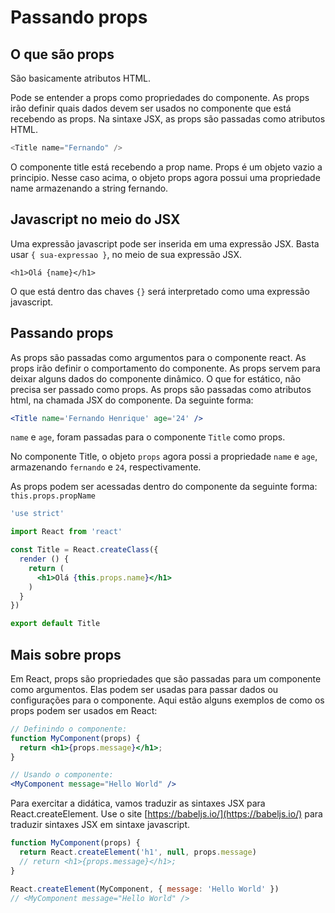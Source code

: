 # Passando props

## O que são props 

São basicamente atributos HTML.

Pode se entender a props como propriedades do componente. As props irão definir quais dados
devem ser usados no componente que está recebendo as props. Na sintaxe JSX, as props são 
passadas como atributos HTML.

```js
<Title name="Fernando" />
```

O componente title está recebendo a prop name. Props é um objeto vazio a principio.
Nesse caso acima, o objeto props agora possui uma propriedade name armazenando a string 
fernando.

## Javascript no meio do JSX

Uma expressão javascript pode ser inserida em uma expressão JSX. Basta usar `{ sua-expressao }`,
no meio de sua expressão JSX.

```JSX
<h1>Olá {name}</h1>
```

O que está dentro das chaves `{}` será interpretado como uma expressão javascript.

## Passando props

As props são passadas como argumentos para o componente react. As props irão definir o comportamento
do componente. As props servem para deixar alguns dados do componente dinâmico. O que for estático,
não precisa ser passado como props. As props são passadas como atributos html, na chamada JSX do componente.
Da seguinte forma:

```jsx
<Title name='Fernando Henrique' age='24' />
```

`name` e `age`, foram passadas para o componente `Title` como props.

No componente Title, o objeto `props` agora possi a propriedade `name` e `age`, armazenando
`fernando` e `24`, respectivamente.

As props podem ser acessadas dentro do componente da seguinte forma: `this.props.propName`

```jsx
'use strict'

import React from 'react'

const Title = React.createClass({
  render () {
    return (
      <h1>Olá {this.props.name}</h1>
    )
  }
})

export default Title
```

## Mais sobre props

Em React, props são propriedades que são passadas para um componente como argumentos. 
Elas podem ser usadas para passar dados ou configurações para o componente. 
Aqui estão alguns exemplos de como os props podem ser usados em React:

```jsx
// Definindo o componente:
function MyComponent(props) {
  return <h1>{props.message}</h1>;
}

// Usando o componente:
<MyComponent message="Hello World" />
```

Para exercitar a didática, vamos traduzir as sintaxes JSX para React.createElement.
Use o site [https://babeljs.io/](https://babeljs.io/) para traduzir sintaxes JSX em sintaxe 
javascript.

```jsx
function MyComponent(props) {
  return React.createElement('h1', null, props.message) 
  // return <h1>{props.message}</h1>;
}

React.createElement(MyComponent, { message: 'Hello World' }) 
// <MyComponent message="Hello World" />
```